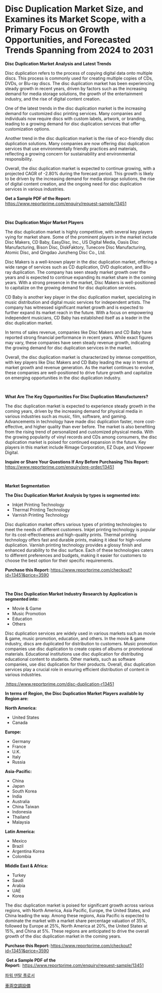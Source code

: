 <p><h1>Disc Duplication Market Size, and Examines its Market Scope, with a Primary Focus on Growth Opportunities, and Forecasted Trends Spanning from 2024 to 2031</h1></p><p><strong>Disc Duplication Market Analysis and Latest Trends</strong></p>
<p><p>Disc duplication refers to the process of copying digital data onto multiple discs. This process is commonly used for creating multiple copies of CDs, DVDs, or Blu-ray discs. The disc duplication market has been experiencing steady growth in recent years, driven by factors such as the increasing demand for media storage solutions, the growth of the entertainment industry, and the rise of digital content creation.</p><p>One of the latest trends in the disc duplication market is the increasing demand for customized disc printing services. Many companies and individuals now require discs with custom labels, artwork, or branding, leading to a growing demand for disc duplication services that offer customization options.</p><p>Another trend in the disc duplication market is the rise of eco-friendly disc duplication solutions. Many companies are now offering disc duplication services that use environmentally friendly practices and materials, reflecting a growing concern for sustainability and environmental responsibility.</p><p>Overall, the disc duplication market is expected to continue growing, with a projected CAGR of -2.80% during the forecast period. This growth is likely to be driven by the increasing demand for media storage solutions, the rise of digital content creation, and the ongoing need for disc duplication services in various industries.</p></p>
<p><strong>Get a Sample PDF of the Report:&nbsp;</strong> <a href="https://www.reportprime.com/enquiry/request-sample/13451">https://www.reportprime.com/enquiry/request-sample/13451</a></p>
<p>&nbsp;</p>
<p><strong>Disc Duplication Major Market Players</strong></p>
<p><p>The disc duplication market is highly competitive, with several key players vying for market share. Some of the prominent players in the market include Disc Makers, CD Baby, EasyDisc, Inc., US Digital Media, Oasis Disc Manufacturing, Bison Disc, DiskFaktory, Tunecore Disc Manufacturing, Atomic Disc, and Qingdao Junzheng Disc Co., Ltd.</p><p>Disc Makers is a well-known player in the disc duplication market, offering a wide range of services such as CD duplication, DVD duplication, and Blu-ray duplication. The company has seen steady market growth over the years and is expected to continue expanding its market share in the coming years. With a strong presence in the market, Disc Makers is well-positioned to capitalize on the growing demand for disc duplication services.</p><p>CD Baby is another key player in the disc duplication market, specializing in music distribution and digital music services for independent artists. The company has witnessed significant market growth and is expected to further expand its market reach in the future. With a focus on empowering independent musicians, CD Baby has established itself as a leader in the disc duplication market.</p><p>In terms of sales revenue, companies like Disc Makers and CD Baby have reported strong financial performance in recent years. While exact figures may vary, these companies have seen steady revenue growth, indicating the growing demand for disc duplication services in the market.</p><p>Overall, the disc duplication market is characterized by intense competition, with key players like Disc Makers and CD Baby leading the way in terms of market growth and revenue generation. As the market continues to evolve, these companies are well-positioned to drive future growth and capitalize on emerging opportunities in the disc duplication industry.</p></p>
<p>&nbsp;</p>
<p><strong>What Are The Key Opportunities For Disc Duplication Manufacturers?</strong></p>
<p><p>The disc duplication market is expected to experience steady growth in the coming years, driven by the increasing demand for physical media in various industries such as music, film, software, and gaming. Advancements in technology have made disc duplication faster, more cost-effective, and higher quality than ever before. The market is also benefiting from the rising trend of personalized and customized physical media. With the growing popularity of vinyl records and CDs among consumers, the disc duplication market is poised for continued expansion in the future. Key players in this market include Rimage Corporation, EZ Dupe, and Vinpower Digital.</p></p>
<p><strong>Inquire or Share Your Questions If Any Before Purchasing This Report:</strong> <a href="https://www.reportprime.com/enquiry/pre-order/13451">https://www.reportprime.com/enquiry/pre-order/13451</a></p>
<p>&nbsp;</p>
<p><strong>Market Segmentation</strong></p>
<p><strong>The Disc Duplication Market Analysis by types is segmented into:</strong></p>
<p><ul><li>Inkjet Printing Technology</li><li>Thermal Printing Technology</li><li>Varnish Printing Technology</li></ul></p>
<p><p>Disc duplication market offers various types of printing technologies to meet the needs of different customers. Inkjet printing technology is popular for its cost-effectiveness and high-quality prints. Thermal printing technology offers fast and durable prints, making it ideal for high-volume duplication. Varnish printing technology provides a glossy finish and enhanced durability to the disc surface. Each of these technologies caters to different preferences and budgets, making it easier for customers to choose the best option for their specific requirements.</p></p>
<p><strong>Purchase this Report:&nbsp;</strong><a href="https://www.reportprime.com/checkout?id=13451&price=3590">https://www.reportprime.com/checkout?id=13451&price=3590</a></p>
<p>&nbsp;</p>
<p><strong>The Disc Duplication Market Industry Research by Application is segmented into:</strong></p>
<p><ul><li>Movie & Game</li><li>Music Promotion</li><li>Education</li><li>Others</li></ul></p>
<p><p>Disc duplication services are widely used in various markets such as movie & game, music promotion, education, and others. In the movie & game industry, discs are duplicated for distribution to customers. Music promotion companies use disc duplication to create copies of albums or promotional materials. Educational institutions use disc duplication for distributing educational content to students. Other markets, such as software companies, use disc duplication for their products. Overall, disc duplication services play a crucial role in ensuring efficient distribution of content in various industries.</p></p>
<p><a href="https://www.reportprime.com/disc-duplication-r13451">&nbsp;https://www.reportprime.com/disc-duplication-r13451</a></p>
<p><strong>In terms of Region, the Disc Duplication Market Players available by Region are:</strong></p>
<p>
    <p> <strong> North America: </strong>
        <ul>
            <li>United States</li>
            <li>Canada</li>
        </ul>
        </p> 
    <p> <strong> Europe: </strong>
        <ul>
            <li>Germany</li>
            <li>France</li>
            <li>U.K.</li>
            <li>Italy</li>
            <li>Russia</li>
        </ul>
        </p> 
    <p> <strong> Asia-Pacific: </strong>
        <ul>
            <li>China</li>
            <li>Japan</li>
            <li>South Korea</li>
            <li>India</li>
            <li>Australia</li>
            <li>China Taiwan</li>
            <li>Indonesia</li>
            <li>Thailand</li>
            <li>Malaysia</li>
        </ul>
        </p> 
    <p> <strong> Latin America: </strong>
        <ul>
            <li>Mexico</li>
            <li>Brazil</li>
            <li>Argentina Korea</li>
            <li>Colombia</li>
        </ul>
        </p> 
    <p> <strong> Middle East & Africa: </strong>
        <ul>
            <li>Turkey</li>
            <li>Saudi</li>
            <li>Arabia</li>
            <li>UAE</li>
            <li>Korea</li>
        </ul>
    </p>
    </p>
<p><p>The disc duplication market is poised for significant growth across various regions, with North America, Asia Pacific, Europe, the United States, and China leading the way. Among these regions, Asia Pacific is expected to dominate the market with a market share percentage valuation of 35%, followed by Europe at 25%, North America at 20%, the United States at 15%, and China at 5%. These regions are anticipated to drive the overall growth of the disc duplication market in the coming years.</p></p>
<p><strong>Purchase this Report: </strong><a href="https://www.reportprime.com/checkout?id=13451&price=3590">https://www.reportprime.com/checkout?id=13451&price=3590</a></p>
<p>&nbsp;<strong>Get a Sample PDF of the Report:&nbsp;&nbsp;</strong><a href="https://www.reportprime.com/enquiry/request-sample/13451">https://www.reportprime.com/enquiry/request-sample/13451</a></p>
<p><strong></strong></p>
<p><p><a href="https://github.com/xvz497517413/Market-Research-Report-List-1/blob/main/859504722529.md">파워 덴탈 플로서</a></p><p><a href="https://github.com/ksxzwxabcuynh011/Market-Research-Report-List-1/blob/main/302456624507.md">車両空調設備</a></p></p>